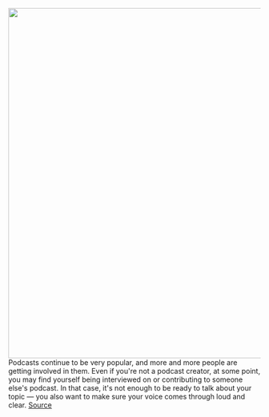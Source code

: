 <img src='https://cdn.vox-cdn.com/thumbor/pIAHKS9e6xDZpM1AM6dsUzkXhNg=/0x0:2040x1360/1200x800/filters:focal(857x517:1183x843)/cdn.vox-cdn.com/uploads/chorus_image/image/69807707/akrales_180215_2309_0080.0.jpg' width='700px' /><br/>
Podcasts continue to be very popular, and more and more people are getting involved in them. Even if you're not a podcast creator, at some point, you may find yourself being interviewed on or contributing to someone else's podcast. In that case, it's not enough to be ready to talk about your topic — you also want to make sure your voice comes through loud and clear.
<a href='https://www.theverge.com/22652143/how-to-get-great-audio-for-podcast-interviews'> Source <a/>